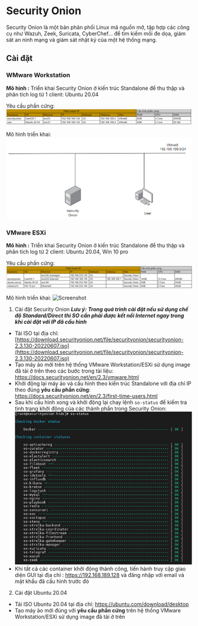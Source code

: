 #  Security Onion

Security Onion là một bản phân phối Linux mã nguồn mở, tập hợp các công cụ như Wazuh, Zeek, Suricata, CyberChef... để tìm kiếm mối đe dọa, giám sát an ninh mạng và giám sát nhật ký của một hệ thống mạng.

## Cài đặt 
### WMware Workstation

**Mô hình :**
Triển khai Security Onion ở kiến trúc Standalone để thu thập và phân tích log từ 1 client: Ubuntu 20.04

Yêu cầu phần cứng:
![Screenshot](/images/yeucauphancung.png)

Mô hình triển khai:
![Screenshot](/images/mohinhtrienkhai.png)

### VMware ESXi

**Mô hình :**
Triển khai Security Onion ở kiến trúc Standalone để thu thập và phân tích log từ 2 client: Ubuntu 20.04, Win 10 pro

Yêu cầu phần cứng:
![Screenshot](/images/yeucauphancungESXi.png)

Mô hình triển khai:
![Screenshot](/images/mohinhtrienkhaiESXi.png)

1. Cài đặt Security Onion
***Lưu ý:***
***Trong quá trình cài đặt nếu sử dụng chế độ Standard/Direct thì SO cần phải được kết nối Internet ngay trong khi cài đặt với IP đã cấu hình***
- Tải ISO tại địa chỉ: [https://download.securityonion.net/file/securityonion/securityonion-2.3.130-20220607.iso](https://download.securityonion.net/file/securityonion/securityonion-2.3.130-20220607.iso)
- Tạo máy ảo mới trên hệ thống VMware Workstation/ESXi sử dụng image đã tải ở trên theo các bước trong tài liệu: https://docs.securityonion.net/en/2.3/vmware.html
- Khởi động lại máy ảo và cấu hình theo kiến trúc Standalone với địa chỉ IP theo đúng **yêu cầu phần cứng**: https://docs.securityonion.net/en/2.3/first-time-users.html
- Sau khi cấu hình xong và khởi động lại chay lệnh 
`so-status` để kiểm tra tình trạng khởi động của các thành phần trong Security Onion:
![Screenshot](/images/so-status.png)
- Khi tất cả các container khởi động thành công, tiến hành truy cập giao diện GUI tại địa chỉ : https://192.168.189.128 và đăng nhập với email và mật khẩu đã cấu hình trước đó
2. Cài đặt Ubuntu 20.04 
- Tải ISO Ubuntu 20.04 tại địa chỉ:
https://ubuntu.com/download/desktop
- Tạo máy ảo mới đúng với **yêu cầu phần cứng** trên hệ thống VMware Workstation/ESXi sử dụng image đã tải ở trên



